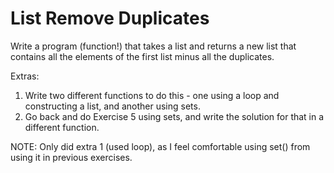 # List Remove Duplicates  
Write a program (function!) that takes a list and returns a new list that contains all the elements of the first list minus all the duplicates.  

Extras:  
1. Write two different functions to do this - one using a loop and constructing a list, and another using sets.  
1. Go back and do Exercise 5 using sets, and write the solution for that in a different function.  

NOTE: Only did extra 1 (used loop), as I feel comfortable using set() from using it in previous exercises.
